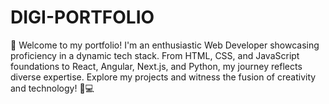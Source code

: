 # DIGI-PORTFOLIO
🚀 Welcome to my portfolio! I'm an enthusiastic Web Developer showcasing proficiency in a dynamic tech stack. From HTML, CSS, and JavaScript foundations to React, Angular, Next.js, and Python, my journey reflects diverse expertise. Explore my projects and witness the fusion of creativity and technology! 🔧💻
